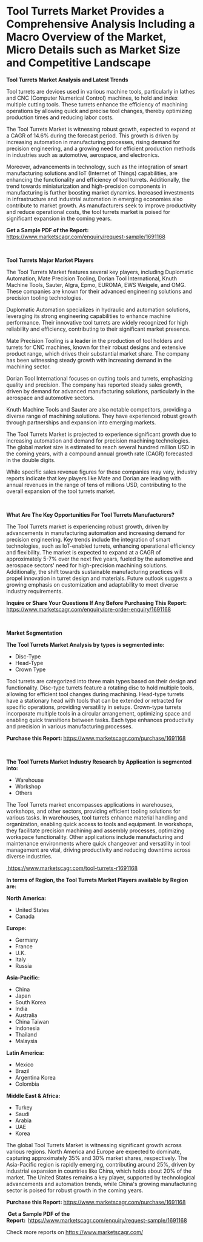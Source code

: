<p><h1>Tool Turrets Market Provides a Comprehensive Analysis Including a Macro Overview of the Market, Micro Details such as Market Size and Competitive Landscape</h1></p><p><strong>Tool Turrets Market Analysis and Latest Trends</strong></p>
<p><p>Tool turrets are devices used in various machine tools, particularly in lathes and CNC (Computer Numerical Control) machines, to hold and index multiple cutting tools. These turrets enhance the efficiency of machining operations by allowing quick and precise tool changes, thereby optimizing production times and reducing labor costs. </p><p>The Tool Turrets Market is witnessing robust growth, expected to expand at a CAGR of 14.6% during the forecast period. This growth is driven by increasing automation in manufacturing processes, rising demand for precision engineering, and a growing need for efficient production methods in industries such as automotive, aerospace, and electronics. </p><p>Moreover, advancements in technology, such as the integration of smart manufacturing solutions and IoT (Internet of Things) capabilities, are enhancing the functionality and efficiency of tool turrets. Additionally, the trend towards miniaturization and high-precision components in manufacturing is further boosting market dynamics. Increased investments in infrastructure and industrial automation in emerging economies also contribute to market growth. As manufacturers seek to improve productivity and reduce operational costs, the tool turrets market is poised for significant expansion in the coming years.</p></p>
<p><strong>Get a Sample PDF of the Report:&nbsp;</strong> <a href="https://www.marketscagr.com/enquiry/request-sample/1691168?utm_campaign=2487&utm_medium=2&utm_source=Github&utm_content=ia&utm_term=16022025&utm_id=tool-turrets">https://www.marketscagr.com/enquiry/request-sample/1691168</a></p>
<p>&nbsp;</p>
<p><strong>Tool Turrets Major Market Players</strong></p>
<p><p>The Tool Turrets Market features several key players, including Duplomatic Automation, Mate Precision Tooling, Dorian Tool International, Knuth Machine Tools, Sauter, Algra, Epmo, EUROMA, EWS Weigele, and OMG. These companies are known for their advanced engineering solutions and precision tooling technologies.</p><p>Duplomatic Automation specializes in hydraulic and automation solutions, leveraging its strong engineering capabilities to enhance machine performance. Their innovative tool turrets are widely recognized for high reliability and efficiency, contributing to their significant market presence.</p><p>Mate Precision Tooling is a leader in the production of tool holders and turrets for CNC machines, known for their robust designs and extensive product range, which drives their substantial market share. The company has been witnessing steady growth with increasing demand in the machining sector.</p><p>Dorian Tool International focuses on cutting tools and turrets, emphasizing quality and precision. The company has reported steady sales growth, driven by demand for advanced manufacturing solutions, particularly in the aerospace and automotive sectors.</p><p>Knuth Machine Tools and Sauter are also notable competitors, providing a diverse range of machining solutions. They have experienced robust growth through partnerships and expansion into emerging markets.</p><p>The Tool Turrets Market is projected to experience significant growth due to increasing automation and demand for precision machining technologies. The global market size is estimated to reach several hundred million USD in the coming years, with a compound annual growth rate (CAGR) forecasted in the double digits.</p><p>While specific sales revenue figures for these companies may vary, industry reports indicate that key players like Mate and Dorian are leading with annual revenues in the range of tens of millions USD, contributing to the overall expansion of the tool turrets market.</p></p>
<p>&nbsp;</p>
<p><strong>What Are The Key Opportunities For Tool Turrets Manufacturers?</strong></p>
<p><p>The Tool Turrets market is experiencing robust growth, driven by advancements in manufacturing automation and increasing demand for precision engineering. Key trends include the integration of smart technologies, such as IoT-enabled turrets, enhancing operational efficiency and flexibility. The market is expected to expand at a CAGR of approximately 5-7% over the next five years, fueled by the automotive and aerospace sectors' need for high-precision machining solutions. Additionally, the shift towards sustainable manufacturing practices will propel innovation in turret design and materials. Future outlook suggests a growing emphasis on customization and adaptability to meet diverse industry requirements.</p></p>
<p><strong>Inquire or Share Your Questions If Any Before Purchasing This Report:</strong> <a href="https://www.marketscagr.com/enquiry/pre-order-enquiry/1691168?utm_campaign=2487&utm_medium=2&utm_source=Github&utm_content=ia&utm_term=16022025&utm_id=tool-turrets">https://www.marketscagr.com/enquiry/pre-order-enquiry/1691168</a></p>
<p>&nbsp;</p>
<p><strong>Market Segmentation</strong></p>
<p><strong>The Tool Turrets Market Analysis by types is segmented into:</strong></p>
<p><ul><li>Disc-Type</li><li>Head-Type</li><li>Crown Type</li></ul></p>
<p><p>Tool turrets are categorized into three main types based on their design and functionality. Disc-type turrets feature a rotating disc to hold multiple tools, allowing for efficient tool changes during machining. Head-type turrets have a stationary head with tools that can be extended or retracted for specific operations, providing versatility in setups. Crown-type turrets incorporate multiple tools in a circular arrangement, optimizing space and enabling quick transitions between tasks. Each type enhances productivity and precision in various manufacturing processes.</p></p>
<p><strong>Purchase this Report:&nbsp;</strong><a href="https://www.marketscagr.com/purchase/1691168?utm_campaign=2487&utm_medium=2&utm_source=Github&utm_content=ia&utm_term=16022025&utm_id=tool-turrets">https://www.marketscagr.com/purchase/1691168</a></p>
<p>&nbsp;</p>
<p><strong>The Tool Turrets Market Industry Research by Application is segmented into:</strong></p>
<p><ul><li>Warehouse</li><li>Workshop</li><li>Others</li></ul></p>
<p><p>The Tool Turrets market encompasses applications in warehouses, workshops, and other sectors, providing efficient tooling solutions for various tasks. In warehouses, tool turrets enhance material handling and organization, enabling quick access to tools and equipment. In workshops, they facilitate precision machining and assembly processes, optimizing workspace functionality. Other applications include manufacturing and maintenance environments where quick changeover and versatility in tool management are vital, driving productivity and reducing downtime across diverse industries.</p></p>
<p><a href="https://www.marketscagr.com/tool-turrets-r1691168?utm_campaign=2487&utm_medium=2&utm_source=Github&utm_content=ia&utm_term=16022025&utm_id=tool-turrets">&nbsp;https://www.marketscagr.com/tool-turrets-r1691168</a></p>
<p><strong>In terms of Region, the Tool Turrets Market Players available by Region are:</strong></p>
<p>
    <p> <strong> North America: </strong>
        <ul>
            <li>United States</li>
            <li>Canada</li>
        </ul>
        </p> 
    <p> <strong> Europe: </strong>
        <ul>
            <li>Germany</li>
            <li>France</li>
            <li>U.K.</li>
            <li>Italy</li>
            <li>Russia</li>
        </ul>
        </p> 
    <p> <strong> Asia-Pacific: </strong>
        <ul>
            <li>China</li>
            <li>Japan</li>
            <li>South Korea</li>
            <li>India</li>
            <li>Australia</li>
            <li>China Taiwan</li>
            <li>Indonesia</li>
            <li>Thailand</li>
            <li>Malaysia</li>
        </ul>
        </p> 
    <p> <strong> Latin America: </strong>
        <ul>
            <li>Mexico</li>
            <li>Brazil</li>
            <li>Argentina Korea</li>
            <li>Colombia</li>
        </ul>
        </p> 
    <p> <strong> Middle East & Africa: </strong>
        <ul>
            <li>Turkey</li>
            <li>Saudi</li>
            <li>Arabia</li>
            <li>UAE</li>
            <li>Korea</li>
        </ul>
    </p>
    </p>
<p><p>The global Tool Turrets Market is witnessing significant growth across various regions. North America and Europe are expected to dominate, capturing approximately 35% and 30% market shares, respectively. The Asia-Pacific region is rapidly emerging, contributing around 25%, driven by industrial expansion in countries like China, which holds about 20% of the market. The United States remains a key player, supported by technological advancements and automation trends, while China's growing manufacturing sector is poised for robust growth in the coming years.</p></p>
<p><strong>Purchase this Report: </strong><a href="https://www.marketscagr.com/purchase/1691168?utm_campaign=2487&utm_medium=2&utm_source=Github&utm_content=ia&utm_term=16022025&utm_id=tool-turrets">https://www.marketscagr.com/purchase/1691168</a></p>
<p>&nbsp;<strong>Get a Sample PDF of the Report:&nbsp;&nbsp;</strong><a href="https://www.marketscagr.com/enquiry/request-sample/1691168?utm_campaign=2487&utm_medium=2&utm_source=Github&utm_content=ia&utm_term=16022025&utm_id=tool-turrets">https://www.marketscagr.com/enquiry/request-sample/1691168</a></p>
<p><strong></strong></p>
<p>Check more reports on <a href="https://www.marketscagr.com/?utm_campaign=2487&utm_medium=2&utm_source=Github&utm_content=ia&utm_term=16022025&utm_id=tool-turrets">https://www.marketscagr.com/</a></p>